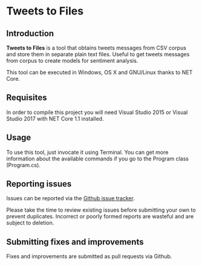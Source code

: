 # Tweets to Files
## Introduction
**Tweets to Files** is a tool that obtains tweets messages from CSV corpus and store them in separate plain text files. Useful to get tweets messages from corpus to create models for sentiment analysis.

This tool can be executed in Windows, OS X and GNU/Linux thanks to NET Core.

## Requisites
In order to compile this project you will need Visual Studio 2015 or Visual Studio 2017 with NET Core 1.1 installed.

## Usage
To use this tool, just invocate it using Terminal. You can get more information about the available commands if you go to the Program class (Program.cs).

## Reporting issues
Issues can be reported via the [Github issue tracker](https://github.com/iMartinezMateu/tweets-to-files/issues).

Please take the time to review existing issues before submitting your own to prevent duplicates. Incorrect or poorly formed reports are wasteful and are subject to deletion.

## Submitting fixes and improvements
Fixes and improvements are submitted as pull requests via Github.
